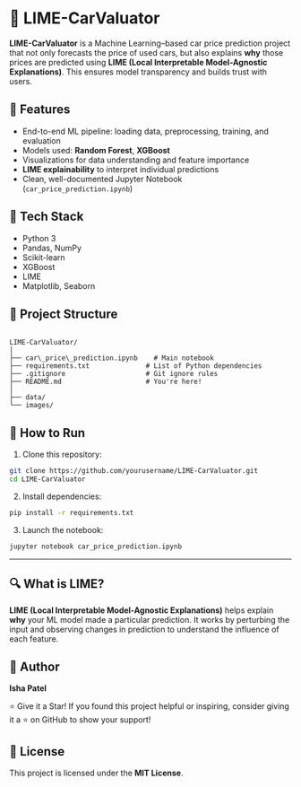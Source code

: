 
# 🚗 LIME-CarValuator

**LIME-CarValuator** is a Machine Learning–based car price prediction project that not only forecasts the price of used cars, but also explains **why** those prices are predicted using **LIME (Local Interpretable Model-Agnostic Explanations)**. This ensures model transparency and builds trust with users.


## 📌 Features

- End-to-end ML pipeline: loading data, preprocessing, training, and evaluation
- Models used: **Random Forest**, **XGBoost**
- Visualizations for data understanding and feature importance
- **LIME explainability** to interpret individual predictions
- Clean, well-documented Jupyter Notebook (`car_price_prediction.ipynb`)


## 🧠 Tech Stack

- Python 3
- Pandas, NumPy
- Scikit-learn
- XGBoost
- LIME
- Matplotlib, Seaborn



## 📁 Project Structure

```

LIME-CarValuator/
│
├── car\_price\_prediction.ipynb    # Main notebook
├── requirements.txt              # List of Python dependencies
├── .gitignore                    # Git ignore rules
├── README.md                     # You're here!
│
├── data/                         
└── images/                      

````



## 🚀 How to Run

1. Clone this repository:

```bash
git clone https://github.com/yourusername/LIME-CarValuator.git
cd LIME-CarValuator
````

2. Install dependencies:

```bash
pip install -r requirements.txt
```

3. Launch the notebook:

```bash
jupyter notebook car_price_prediction.ipynb
```

---

## 🔍 What is LIME?

**LIME (Local Interpretable Model-Agnostic Explanations)** helps explain **why** your ML model made a particular prediction. It works by perturbing the input and observing changes in prediction to understand the influence of each feature.



## 👤 Author

**Isha Patel**

⭐️ Give it a Star!
If you found this project helpful or inspiring, consider giving it a ⭐️ on GitHub to show your support!




## 📄 License

This project is licensed under the **MIT License**.


